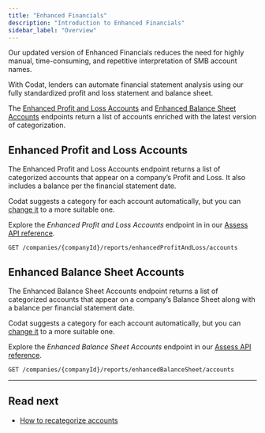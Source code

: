 ```yaml
---
title: "Enhanced Financials"
description: "Introduction to Enhanced Financials"
sidebar_label: "Overview"
---
```


Our updated version of Enhanced Financials reduces the need for highly manual, time-consuming, and repetitive interpretation of SMB account names. 

With Codat, lenders can automate financial statement analysis using our fully standardized profit and loss statement and balance sheet.

The [Enhanced Profit and Loss Accounts](/assess-api#/operations/get-companies-companyId-reports-enhancedProfitAndLoss-accounts) and [Enhanced Balance Sheet Accounts](/assess-api#/operations/get-companies-companyId-reports-enhanced/assess-api#/operations/get-companies-companyId-reports-enhancedBalanceSheet-accounts) endpoints return a list of accounts enriched with the latest version of categorization. 


## Enhanced Profit and Loss Accounts

The Enhanced Profit and Loss Accounts endpoint returns a list of categorized accounts that appear on a company’s Profit and Loss. It also includes a balance per the financial statement date.

Codat suggests a category for each account automatically, but you can [change it](/assess/enhanced-financials/categorize-accounts) to a more suitable one. 

Explore the _Enhanced Profit and Loss Accounts_ endpoint in in our [Assess API reference](/assess-api#/operations/get-companies-companyId-reports-enhancedProfitAndLoss-accounts).

`GET /companies/{companyId}/reports/enhancedProfitAndLoss/accounts`

## Enhanced Balance Sheet Accounts

The Enhanced Balance Sheet Accounts endpoint returns a list of categorized accounts that appear on a company’s Balance Sheet along with a balance per financial statement date.

Codat suggests a category for each account automatically, but you can [change it](/assess/enhanced-financials/categorize-accounts) to a more suitable one. 

Explore the _Enhanced Balance Sheet Accounts_ endpoint in our [Assess API reference](/assess-api#/operations/get-companies-companyId-reports-enhanced/assess-api#/operations/get-companies-companyId-reports-enhancedBalanceSheet-accounts).

`GET /companies/{companyId}/reports/enhancedBalanceSheet/accounts`

---

## Read next

- [How to recategorize accounts](/assess/enhanced-financials/categorize-accounts)
